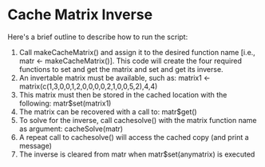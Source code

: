 # Cache Matrix Inverse

Here's a brief outline to describe how to run the script:

1. Call makeCacheMatrix() and assign it to the desired function name [i.e., matr <- makeCacheMatrix()].  This code will create the four required functions to set and get the matrix and set and get its inverse.
1. An invertable matrix must be available, such as: matrix1 <- matrix(c(1,3,0,0,1,2,0,0,0,0,2,1,0,0,5,2),4,4)
1. This matrix must then be stored in the cached location with the following: matr$set(matrix1)
1. The matrix can be recovered with a call to: matr$get()
1. To solve for the inverse, call cachesolve() with the matrix function name as argument: cacheSolve(matr)
1. A repeat call to cachesolve() will access the cached copy (and print a message)
1. The inverse is cleared from matr when matr$set(anymatrix) is executed
